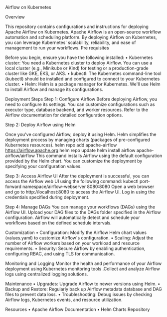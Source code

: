 Airflow on Kubernetes

Overview

This repository contains configurations and instructions for deploying Apache Airflow on Kubernetes. Apache Airflow is an open-source workflow automation and scheduling platform. By deploying Airflow on Kubernetes, you can leverage Kubernetes' scalability, reliability, and ease of management to run your workflows.
Pre requisites

Before you begin, ensure you have the following installed:
    • Kubernetes cluster: You need a Kubernetes cluster to deploy Airflow. You can use a local cluster (e.g., Minikube or Kind) for testing or a production-grade cluster like GKE, EKS, or AKS.
    • kubectl: The Kubernetes command-line tool (kubectl) should be installed and configured to connect to your Kubernetes cluster.
    • Helm: Helm is a package manager for Kubernetes. We'll use Helm to install Airflow and manage its configurations.

Deployment Steps
Step 1: Configure Airflow
Before deploying Airflow, you need to configure its settings. You can customize configurations such as executor type, database backend, and worker resources. Refer to the Airflow documentation for detailed configuration options.

Step 2: Deploy Airflow using Helm

Once you've configured Airflow, deploy it using Helm. Helm simplifies the deployment process by managing charts (packages of pre-configured Kubernetes resources).
helm repo add apache-airflow https://airflow.apache.org
helm repo update
helm install airflow apache-airflow/airflow
This command installs Airflow using the default configuration provided by the Helm chart. You can customize the deployment by specifying your configuration values.

Step 3: Access Airflow UI
After the deployment is successful, you can access the Airflow web UI using the following command:
kubectl port-forward namespace/airflow-webserver 8080:8080
Open a web browser and go to http://localhost:8080 to access the Airflow UI. Log in using the credentials specified during deployment.

Step 4: Manage DAGs
You can manage your workflows (DAGs) using the Airflow UI. Upload your DAG files to the DAGs folder specified in the Airflow configuration. Airflow will automatically detect and schedule your workflows based on the defined schedule intervals.

Customization
    • Configuration: Modify the Airflow Helm chart values (values.yaml) to customize Airflow's configuration.
    • Scaling: Adjust the number of Airflow workers based on your workload and resource requirements.
    • Security: Secure Airflow by enabling authentication, configuring RBAC, and using TLS for communication.

Monitoring and Logging
Monitor the health and performance of your Airflow deployment using Kubernetes monitoring tools .Collect and analyze Airflow logs using centralized logging solutions.

Maintenance
    • Upgrades: Upgrade Airflow to newer versions using Helm.
    • Backup and Restore: Regularly back up Airflow metadata database and DAG files to prevent data loss.
    • Troubleshooting: Debug issues by checking Airflow logs, Kubernetes events, and resource utilization.

Resources
    • Apache Airflow Documentation
    • Helm Charts Repository

